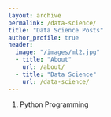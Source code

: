 ```yaml
---
layout: archive
permalink: /data-science/
title: "Data Science Posts"
author_profile: true
header:
  image: "/images/ml2.jpg"
  - title: "About"
    url: /about/
  - title: "Data Science"
    url: /data-science/
---
```

1. Python Programming
